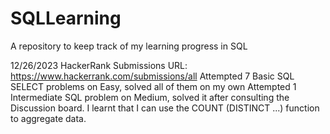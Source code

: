 # SQLLearning
A repository to keep track of my learning progress in SQL

12/26/2023
HackerRank Submissions URL: https://www.hackerrank.com/submissions/all
Attempted 7 Basic SQL SELECT problems on Easy, solved all of them on my own
Attempted 1 Intermediate SQL problem on Medium, solved it after consulting the Discussion board. I learnt that I can use the COUNT (DISTINCT ...) function to aggregate data.
